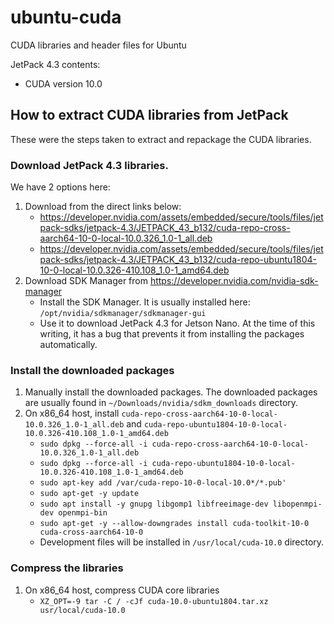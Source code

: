 # ubuntu-cuda
CUDA libraries and header files for Ubuntu

JetPack 4.3 contents:
- CUDA version 10.0

## How to extract CUDA libraries from JetPack

These were the steps taken to extract and repackage the CUDA libraries.

### Download JetPack 4.3 libraries.

We have 2 options here:
1. Download from the direct links below:
   -  https://developer.nvidia.com/assets/embedded/secure/tools/files/jetpack-sdks/jetpack-4.3/JETPACK_43_b132/cuda-repo-cross-aarch64-10-0-local-10.0.326_1.0-1_all.deb
   -  https://developer.nvidia.com/assets/embedded/secure/tools/files/jetpack-sdks/jetpack-4.3/JETPACK_43_b132/cuda-repo-ubuntu1804-10-0-local-10.0.326-410.108_1.0-1_amd64.deb
2. Download SDK Manager from https://developer.nvidia.com/nvidia-sdk-manager
   - Install the SDK Manager. It is usually installed here: `/opt/nvidia/sdkmanager/sdkmanager-gui`
   - Use it to download JetPack 4.3 for Jetson Nano. At the time of this writing, it has a bug that prevents it from installing the packages automatically.

### Install the downloaded packages

1. Manually install the downloaded packages. The downloaded packages are usually found in `~/Downloads/nvidia/sdkm_downloads` directory.
2. On x86_64 host, install `cuda-repo-cross-aarch64-10-0-local-10.0.326_1.0-1_all.deb` and `cuda-repo-ubuntu1804-10-0-local-10.0.326-410.108_1.0-1_amd64.deb`
   - `sudo dpkg --force-all -i cuda-repo-cross-aarch64-10-0-local-10.0.326_1.0-1_all.deb`
   - `sudo dpkg --force-all -i cuda-repo-ubuntu1804-10-0-local-10.0.326-410.108_1.0-1_amd64.deb`
   - `sudo apt-key add /var/cuda-repo-10-0-local-10.0*/*.pub'`
   - `sudo apt-get -y update`
   - `sudo apt install -y gnupg libgomp1 libfreeimage-dev libopenmpi-dev openmpi-bin`
   - `sudo apt-get -y --allow-downgrades install cuda-toolkit-10-0 cuda-cross-aarch64-10-0`
   - Development files will be installed in `/usr/local/cuda-10.0` directory.

### Compress the libraries

1. On x86_64 host, compress CUDA core libraries
   - `XZ_OPT=-9 tar -C / -cJf cuda-10.0-ubuntu1804.tar.xz usr/local/cuda-10.0`
